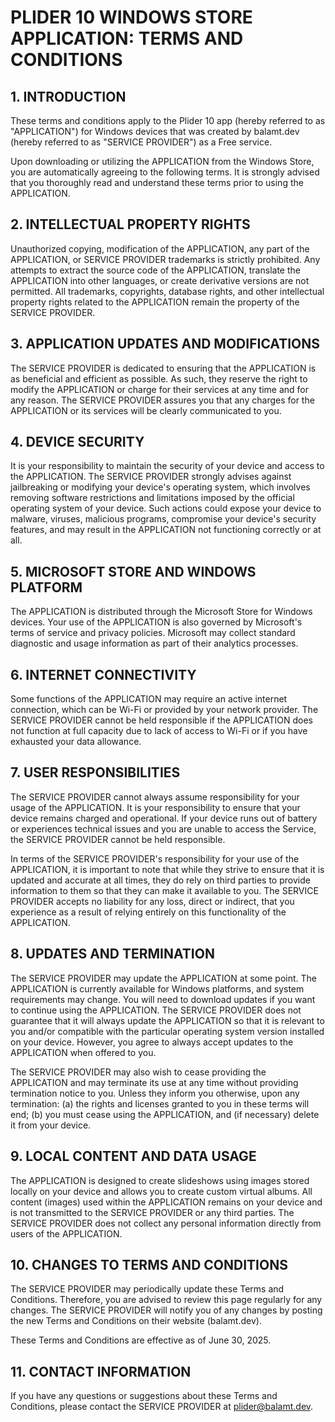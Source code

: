 
# PLIDER 10 WINDOWS STORE APPLICATION: TERMS AND CONDITIONS

## 1. INTRODUCTION

These terms and conditions apply to the Plider 10 app (hereby referred to as "APPLICATION") for Windows devices that was created by balamt.dev (hereby referred to as "SERVICE PROVIDER") as a Free service.

Upon downloading or utilizing the APPLICATION from the Windows Store, you are automatically agreeing to the following terms. It is strongly advised that you thoroughly read and understand these terms prior to using the APPLICATION.

## 2. INTELLECTUAL PROPERTY RIGHTS

Unauthorized copying, modification of the APPLICATION, any part of the APPLICATION, or SERVICE PROVIDER trademarks is strictly prohibited. Any attempts to extract the source code of the APPLICATION, translate the APPLICATION into other languages, or create derivative versions are not permitted. All trademarks, copyrights, database rights, and other intellectual property rights related to the APPLICATION remain the property of the SERVICE PROVIDER.

## 3. APPLICATION UPDATES AND MODIFICATIONS

The SERVICE PROVIDER is dedicated to ensuring that the APPLICATION is as beneficial and efficient as possible. As such, they reserve the right to modify the APPLICATION or charge for their services at any time and for any reason. The SERVICE PROVIDER assures you that any charges for the APPLICATION or its services will be clearly communicated to you.

## 4. DEVICE SECURITY

It is your responsibility to maintain the security of your device and access to the APPLICATION. The SERVICE PROVIDER strongly advises against jailbreaking or modifying your device's operating system, which involves removing software restrictions and limitations imposed by the official operating system of your device. Such actions could expose your device to malware, viruses, malicious programs, compromise your device's security features, and may result in the APPLICATION not functioning correctly or at all.

## 5. MICROSOFT STORE AND WINDOWS PLATFORM

The APPLICATION is distributed through the Microsoft Store for Windows devices. Your use of the APPLICATION is also governed by Microsoft's terms of service and privacy policies. Microsoft may collect standard diagnostic and usage information as part of their analytics processes.

## 6. INTERNET CONNECTIVITY

Some functions of the APPLICATION may require an active internet connection, which can be Wi-Fi or provided by your network provider. The SERVICE PROVIDER cannot be held responsible if the APPLICATION does not function at full capacity due to lack of access to Wi-Fi or if you have exhausted your data allowance.

## 7. USER RESPONSIBILITIES

The SERVICE PROVIDER cannot always assume responsibility for your usage of the APPLICATION. It is your responsibility to ensure that your device remains charged and operational. If your device runs out of battery or experiences technical issues and you are unable to access the Service, the SERVICE PROVIDER cannot be held responsible.

In terms of the SERVICE PROVIDER's responsibility for your use of the APPLICATION, it is important to note that while they strive to ensure that it is updated and accurate at all times, they do rely on third parties to provide information to them so that they can make it available to you. The SERVICE PROVIDER accepts no liability for any loss, direct or indirect, that you experience as a result of relying entirely on this functionality of the APPLICATION.

## 8. UPDATES AND TERMINATION

The SERVICE PROVIDER may update the APPLICATION at some point. The APPLICATION is currently available for Windows platforms, and system requirements may change. You will need to download updates if you want to continue using the APPLICATION. The SERVICE PROVIDER does not guarantee that it will always update the APPLICATION so that it is relevant to you and/or compatible with the particular operating system version installed on your device. However, you agree to always accept updates to the APPLICATION when offered to you.

The SERVICE PROVIDER may also wish to cease providing the APPLICATION and may terminate its use at any time without providing termination notice to you. Unless they inform you otherwise, upon any termination:
(a) the rights and licenses granted to you in these terms will end;
(b) you must cease using the APPLICATION, and (if necessary) delete it from your device.

## 9. LOCAL CONTENT AND DATA USAGE

The APPLICATION is designed to create slideshows using images stored locally on your device and allows you to create custom virtual albums. All content (images) used within the APPLICATION remains on your device and is not transmitted to the SERVICE PROVIDER or any third parties. The SERVICE PROVIDER does not collect any personal information directly from users of the APPLICATION.

## 10. CHANGES TO TERMS AND CONDITIONS

The SERVICE PROVIDER may periodically update these Terms and Conditions. Therefore, you are advised to review this page regularly for any changes. The SERVICE PROVIDER will notify you of any changes by posting the new Terms and Conditions on their website (balamt.dev).

These Terms and Conditions are effective as of June 30, 2025.

## 11. CONTACT INFORMATION

If you have any questions or suggestions about these Terms and Conditions, please contact the SERVICE PROVIDER at [plider@balamt.dev](mailto:plider@balamt.dev).
